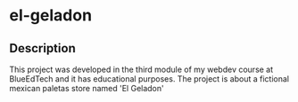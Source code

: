 # el-geladon

## Description

This project was developed in the third module of my webdev course at BlueEdTech and it has educational purposes.
The project is about a fictional mexican paletas store named 'El Geladon'
